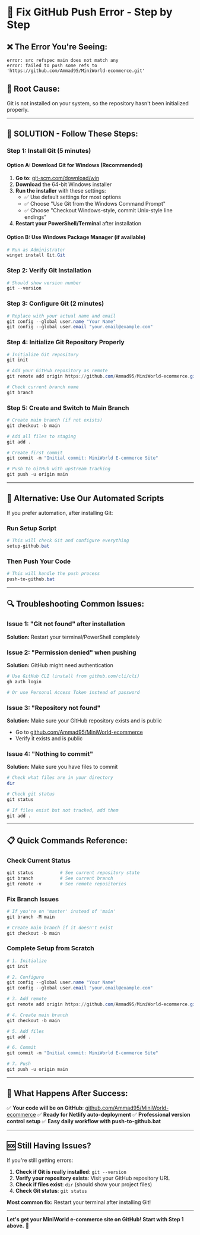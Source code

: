 # 🔧 Fix GitHub Push Error - Step by Step

## ❌ **The Error You're Seeing:**
```
error: src refspec main does not match any
error: failed to push some refs to 'https://github.com/Ammad95/MiniWorld-ecommerce.git'
```

## 🎯 **Root Cause:**
Git is not installed on your system, so the repository hasn't been initialized properly.

---

## 🚀 **SOLUTION - Follow These Steps:**

### **Step 1: Install Git (5 minutes)**

#### Option A: Download Git for Windows (Recommended)
1. **Go to**: [git-scm.com/download/win](https://git-scm.com/download/win)
2. **Download** the 64-bit Windows installer
3. **Run the installer** with these settings:
   - ✅ Use default settings for most options
   - ✅ Choose "Use Git from the Windows Command Prompt"
   - ✅ Choose "Checkout Windows-style, commit Unix-style line endings"
4. **Restart your PowerShell/Terminal** after installation

#### Option B: Use Windows Package Manager (if available)
```powershell
# Run as Administrator
winget install Git.Git
```

### **Step 2: Verify Git Installation**
```powershell
# Should show version number
git --version
```

### **Step 3: Configure Git (2 minutes)**
```powershell
# Replace with your actual name and email
git config --global user.name "Your Name"
git config --global user.email "your.email@example.com"
```

### **Step 4: Initialize Git Repository Properly**
```powershell
# Initialize Git repository
git init

# Add your GitHub repository as remote
git remote add origin https://github.com/Ammad95/MiniWorld-ecommerce.git

# Check current branch name
git branch
```

### **Step 5: Create and Switch to Main Branch**
```powershell
# Create main branch (if not exists)
git checkout -b main

# Add all files to staging
git add .

# Create first commit
git commit -m "Initial commit: MiniWorld E-commerce Site"

# Push to GitHub with upstream tracking
git push -u origin main
```

---

## 🎯 **Alternative: Use Our Automated Scripts**

If you prefer automation, after installing Git:

### **Run Setup Script**
```powershell
# This will check Git and configure everything
setup-github.bat
```

### **Then Push Your Code**
```powershell
# This will handle the push process
push-to-github.bat
```

---

## 🔍 **Troubleshooting Common Issues:**

### **Issue 1: "Git not found" after installation**
**Solution:** Restart your terminal/PowerShell completely

### **Issue 2: "Permission denied" when pushing**
**Solution:** GitHub might need authentication
```powershell
# Use GitHub CLI (install from github.com/cli/cli)
gh auth login

# Or use Personal Access Token instead of password
```

### **Issue 3: "Repository not found"**
**Solution:** Make sure your GitHub repository exists and is public
- Go to [github.com/Ammad95/MiniWorld-ecommerce](https://github.com/Ammad95/MiniWorld-ecommerce)
- Verify it exists and is public

### **Issue 4: "Nothing to commit"**
**Solution:** Make sure you have files to commit
```powershell
# Check what files are in your directory
dir

# Check git status
git status

# If files exist but not tracked, add them
git add .
```

---

## 📋 **Quick Commands Reference:**

### **Check Current Status**
```powershell
git status          # See current repository state
git branch          # See current branch
git remote -v       # See remote repositories
```

### **Fix Branch Issues**
```powershell
# If you're on 'master' instead of 'main'
git branch -M main

# Create main branch if it doesn't exist
git checkout -b main
```

### **Complete Setup from Scratch**
```powershell
# 1. Initialize
git init

# 2. Configure
git config --global user.name "Your Name"
git config --global user.email "your.email@example.com"

# 3. Add remote
git remote add origin https://github.com/Ammad95/MiniWorld-ecommerce.git

# 4. Create main branch
git checkout -b main

# 5. Add files
git add .

# 6. Commit
git commit -m "Initial commit: MiniWorld E-commerce Site"

# 7. Push
git push -u origin main
```

---

## 🎉 **What Happens After Success:**

✅ **Your code will be on GitHub**: [github.com/Ammad95/MiniWorld-ecommerce](https://github.com/Ammad95/MiniWorld-ecommerce)
✅ **Ready for Netlify auto-deployment**
✅ **Professional version control setup**
✅ **Easy daily workflow with push-to-github.bat**

---

## 🆘 **Still Having Issues?**

If you're still getting errors:

1. **Check if Git is really installed**: `git --version`
2. **Verify your repository exists**: Visit your GitHub repository URL
3. **Check if files exist**: `dir` (should show your project files)
4. **Check Git status**: `git status`

**Most common fix:** Restart your terminal after installing Git!

---

**Let's get your MiniWorld e-commerce site on GitHub! Start with Step 1 above.** 🚀 